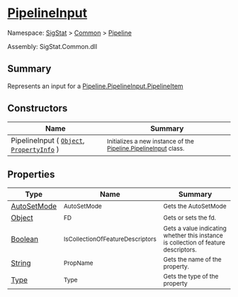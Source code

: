 # [PipelineInput](./PipelineInput.md)

Namespace: [SigStat]() > [Common](./../README.md) > [Pipeline](./README.md)

Assembly: SigStat.Common.dll

## Summary
Represents an input for a [Pipeline.PipelineInput.PipelineItem](https://github.com/hargitomi97/sigstat/blob/master/docs/md/.md)

## Constructors

| Name | Summary | 
| --- | --- | 
| PipelineInput ( [`Object`](https://docs.microsoft.com/en-us/dotnet/api/System.Object), [`PropertyInfo`](https://docs.microsoft.com/en-us/dotnet/api/System.Reflection.PropertyInfo) ) | <sub>Initializes a new instance of the [Pipeline.PipelineInput](https://github.com/hargitomi97/sigstat/blob/master/docs/md/SigStat/Common/Pipeline/PipelineInput.md) class.</sub> | 


## Properties

| Type | Name | Summary | 
| --- | --- | --- | 
| [AutoSetMode](./AutoSetMode.md) | <sub>AutoSetMode</sub> | <sub>Gets the AutoSetMode</sub> | 
| [Object](https://docs.microsoft.com/en-us/dotnet/api/System.Object) | <sub>FD</sub> | <sub>Gets or sets the fd.</sub> | 
| [Boolean](https://docs.microsoft.com/en-us/dotnet/api/System.Boolean) | <sub>IsCollectionOfFeatureDescriptors</sub> | <sub>Gets a value indicating whether this instance is collection of feature descriptors.</sub> | 
| [String](https://docs.microsoft.com/en-us/dotnet/api/System.String) | <sub>PropName</sub> | <sub>Gets the name of the property.</sub> | 
| [Type](https://docs.microsoft.com/en-us/dotnet/api/System.Type) | <sub>Type</sub> | <sub>Gets the type of the property</sub> | 


